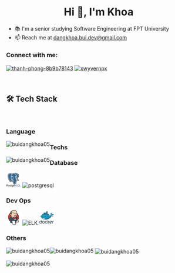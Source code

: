 <h1 align="center">Hi 👋, I'm Khoa</h1>

- 📚 I'm a senior studying Software Engineering at FPT University
- 📫 Reach me at dangkhoa.bui.dev@gmail.com


<h3 align="left">Connect with me:</h3>
<p align="left">
<a href="https://www.linkedin.com/in/khoabui05/" target="blank"><img align="center" src="https://raw.githubusercontent.com/rahuldkjain/github-profile-readme-generator/master/src/images/icons/Social/linked-in-alt.svg" alt="thanh-phong-8b9b78143" height="30" width="40" /></a>
<a href="https://fb.com/khoabui05/" target="blank"><img align="center" src="https://raw.githubusercontent.com/rahuldkjain/github-profile-readme-generator/master/src/images/icons/Social/facebook.svg" alt="xwyvernpx" height="30" width="40" /></a>
</p>
<br/>
<h2 align="left">🛠️ Tech Stack</h2>
<br/>

<h3> Language</h3>
<p align="left"> 
  <p><img align="left" src="https://skillicons.dev/icons?i=cs,java,js,html,css,c&theme=dark" alt="buidangkhoa05" /></p>
</p>
<h3>Techs</h3>
<p align="left">
  <p><img align="left" src="https://skillicons.dev/icons?i=dotnet,bootstrap&theme=dark" alt="buidangkhoa05" /></p>
</p>
<h3>Database</h3>
<p align="left"> 
  <img src="https://raw.githubusercontent.com/devicons/devicon/master/icons/postgresql/postgresql-original-wordmark.svg" alt="postgresql" width="40" height="40"/>
  <img src="https://github.com/marwin1991/profile-technology-icons/assets/19180175/3b371807-db7c-45b4-8720-c0cfc901680a" alt="postgresql" width="40" height="40"/>
</p>

<h3>Dev Ops</h3>
<p align="left"> 
  <a> 
  <img src="https://raw.githubusercontent.com/devicons/devicon/master/icons/jenkins/jenkins-original.svg" alt="Jenkins" width="40" height="40" />
  </a>
  <a> 
  <img src="https://www.vectorlogo.zone/logos/elastic/elastic-icon.svg" alt="ELK" width="40" height="40" />
  </a>
  <a> 
  <img src="https://raw.githubusercontent.com/devicons/devicon/master/icons/docker/docker-original-wordmark.svg" alt="Docker" width="40" height="40" />
  </a>
</p>
<h3>Others</h3>
<p align="left"> 
  <p><img align="left" src="https://skillicons.dev/icons?i=git,redis,firebase,kafka&perline=5&theme=dark" alt="buidangkhoa05" /></p>
</p>

<p><img align="left" src="https://github-readme-stats.vercel.app/api/top-langs?username=buidangkhoa05&show_icons=true&theme=dracula&locale=en&layout=compact" alt="buidangkhoa05" /></p>

<p>&nbsp;<img align="center" src="https://github-readme-stats.vercel.app/api?username=buidangkhoa05&show_icons=true&theme=dracula&locale=en" alt="buidangkhoa05" /></p>

<p><img align="center" src="https://github-readme-streak-stats.herokuapp.com/?user=buidangkhoa05&theme=dark" alt="buidangkhoa05" /></p>
